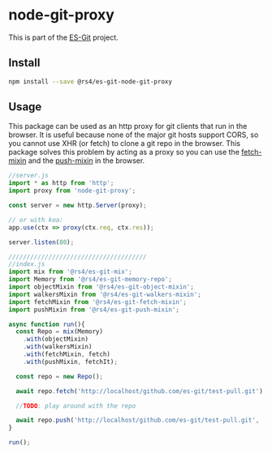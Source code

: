 # node-git-proxy

This is part of the [ES-Git](https://github.com/es-git/es-git) project.

## Install

```bash
npm install --save @rs4/es-git-node-git-proxy
```

## Usage

This package can be used as an http proxy for git clients that run in the browser. It is useful because none of the major git hosts support CORS, so you cannot use XHR (or fetch) to clone a git repo in the browser. This package solves this problem by acting as a proxy so you can use the [fetch-mixin](https://www.npmjs.com/package/@rs4/es-git-fetch-mixin) and the [push-mixin](https://www.npmjs.com/package/@rs4/es-git-push-mixin) in the browser.

```ts
//server.js
import * as http from 'http';
import proxy from 'node-git-proxy';

const server = new http.Server(proxy);

// or with koa:
app.use(ctx => proxy(ctx.req, ctx.res));

server.listen(80);

//////////////////////////////////////
//index.js
import mix from '@rs4/es-git-mix';
import Memory from '@rs4/es-git-memory-repo';
import objectMixin from '@rs4/es-git-object-mixin';
import walkersMixin from '@rs4/es-git-walkers-mixin';
import fetchMixin from '@rs4/es-git-fetch-mixin';
import pushMixin from '@rs4/es-git-push-mixin';

async function run(){
  const Repo = mix(Memory)
    .with(objectMixin)
    .with(walkersMixin)
    .with(fetchMixin, fetch)
    .with(pushMixin, fetchIt);

  const repo = new Repo();

  await repo.fetch('http://localhost/github.com/es-git/test-pull.git');

  //TODO: play around with the repo

  await repo.push('http://localhost/github.com/es-git/test-pull.git', 'refs/heads/master');
}

run();
```

